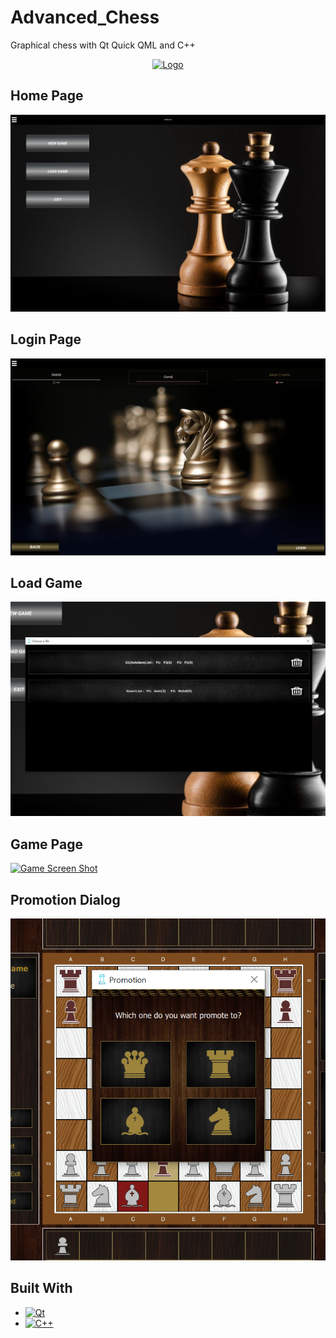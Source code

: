 # Advanced_Chess
Graphical chess with Qt Quick QML and C++

<div align="center">
  <a href="https://github.com/othneildrew/Best-README-Template">
    <img src="images/logo.png" alt="Logo" width="80" height="80">
  </a>
</div>

## Home Page
[![Home Screen Shot][Home]]()

## Login Page
[![Login Screen Shot][Login]]()

## Load Game
[![Load Screen Shot][Load]]()

## Game Page
[![Game Screen Shot][Game]]()

## Promotion Dialog
[![Promotion Screen Shot][Promotion]]()

## Built With

* [![Qt][Qt.com]][Qt-url]
* [![C++][C++.com]][C++-url]

[Home]: Images/ScreenShots/home.PNG
[Login]: Images/ScreenShots/login.PNG
[Load]: Images/ScreenShots/load.PNG
[Game]: Images/ScreenShots/game.PNG
[Promotion]: Images/ScreenShots/promotion.PNG

[Qt-url]: https://cplusplus.com/
[Qt.com]: https://img.shields.io/badge/qt-35495E?style=for-the-badge&logo=qt&logoColor=4FC08D
[C++-url]: https://www.qt.io/
[C++.com]: https://img.shields.io/badge/C++-0769AD?style=for-the-badge&logo=cplusplus&logoColor=white
